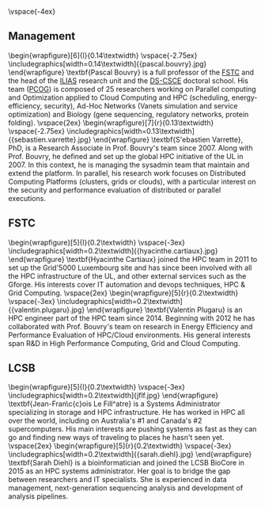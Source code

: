 \vspace{-4ex}
## Management
  \begin{wrapfigure}[6]{l}{0.14\textwidth}
    \vspace{-2.75ex}
    \includegraphics[width=0.14\textwidth]{{pascal.bouvry}.jpg}
  \end{wrapfigure}
\textbf{Pascal Bouvry} is a full professor of the [FSTC](http://fstc.uni.lu) and the head of the  [ILIAS](http://wwwen.uni.lu/recherche/fstc/interdisciplinary_lab_for_intelligent_and_adaptive_systems_ilias/) research unit and the [DS-CSCE](http://wwwen.uni.lu/formations/fstc/doctoral_school_of_computer_science_and_computer_engineering) doctoral school. His team ([PCOG](http://pcog.uni.lu)) is composed of 25 researchers working on Parallel computing and Optimization  applied to Cloud Computing and HPC (scheduling, energy-efficiency, security), Ad-Hoc Networks (Vanets simulation and service optimization) and Biology (gene sequencing, regulatory networks, protein folding). 
  \vspace{2ex}
  \begin{wrapfigure}[7]{r}{0.13\textwidth}
    \vspace{-2.75ex}
    \includegraphics[width=0.13\textwidth]{{sebastien.varrette}.jpg} 
  \end{wrapfigure}
  \textbf{S\'ebastien Varrette}, PhD, is a Research Associate in Prof. Bouvry's team since 2007. Along with Prof. Bouvry, he defined and set up the global HPC initiative of the UL in 2007. In this context, he is managing the sysadmin team that maintain and extend the platform.
In parallel, his research work focuses on Distributed Computing Platforms (clusters, grids or clouds), with a particular interest on the security and performance evaluation
of distributed or parallel executions.

## FSTC
  \begin{wrapfigure}[5]{l}{0.2\textwidth}
    \vspace{-3ex}
    \includegraphics[width=0.2\textwidth]{{hyacinthe.cartiaux}.jpg}
  \end{wrapfigure} 
  \textbf{Hyacinthe Cartiaux} joined the HPC team in 2011 to set up the Grid'5000 Luxembourg site and has since been involved with all the HPC infrastructure of the UL, and other external services such as the Gforge. His interests cover IT automation and devops techniques, HPC & Grid Computing.
  \vspace{2ex}
  \begin{wrapfigure}[5]{r}{0.2\textwidth}
    \vspace{-3ex}
    \includegraphics[width=0.2\textwidth]{{valentin.plugaru}.jpg}
  \end{wrapfigure} 
   \textbf{Valentin Plugaru} is an HPC engineer part of the HPC team since 2014. Beginning with 2012 he has collaborated with Prof. Bouvry's team on research in Energy Efficiency and Performance Evaluation of HPC/Cloud environments. His general interests span R&D in High Performance Computing, Grid and Cloud Computing.

## LCSB
  \begin{wrapfigure}[5]{l}{0.2\textwidth}
    \vspace{-3ex}
    \includegraphics[width=0.2\textwidth]{jflf.jpg}
  \end{wrapfigure} 
   \textbf{Jean-Fran\c{c}ois Le Fill\^atre} is a Systems Administrator specializing in storage and HPC infrastructure. He has worked in HPC all over the world, including on Australia's \#1 and Canada's \#2 supercomputers. His main interests are pushing systems as fast as they can go and finding new ways of traveling to places he hasn't seen yet.
  \vspace{2ex}
  \begin{wrapfigure}[5]{r}{0.2\textwidth}
    \vspace{-3ex}
    \includegraphics[width=0.2\textwidth]{{sarah.diehl}.jpg}
  \end{wrapfigure} 
  \textbf{Sarah Diehl} is a bioinformatician and joined the LCSB BioCore in 2015 as an HPC systems administrator. Her goal is to bridge the gap between researchers and IT specialists. She is experienced in data management, next-generation sequencing analysis and development of analysis pipelines.
